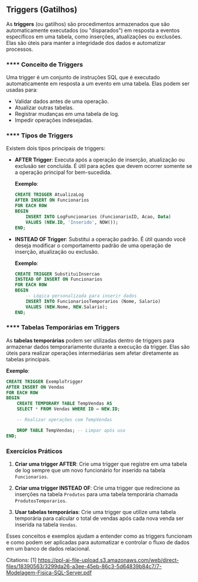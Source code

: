 ## Triggers (Gatilhos)

As **triggers** (ou gatilhos) são procedimentos armazenados que são automaticamente executados (ou "disparados") em resposta a eventos específicos em uma tabela, como inserções, atualizações ou exclusões. Elas são úteis para manter a integridade dos dados e automatizar processos.

### **** Conceito de Triggers

Uma trigger é um conjunto de instruções SQL que é executado automaticamente em resposta a um evento em uma tabela. Elas podem ser usadas para:

- Validar dados antes de uma operação.
- Atualizar outras tabelas.
- Registrar mudanças em uma tabela de log.
- Impedir operações indesejadas.

### **** Tipos de Triggers

Existem dois tipos principais de triggers:

- **AFTER Trigger**: Executa após a operação de inserção, atualização ou exclusão ser concluída. É útil para ações que devem ocorrer somente se a operação principal for bem-sucedida.

  **Exemplo**:
  ```sql
  CREATE TRIGGER AtualizaLog
  AFTER INSERT ON Funcionarios
  FOR EACH ROW
  BEGIN
      INSERT INTO LogFuncionarios (FuncionarioID, Acao, Data)
      VALUES (NEW.ID, 'Inserido', NOW());
  END;
  ```

- **INSTEAD OF Trigger**: Substitui a operação padrão. É útil quando você deseja modificar o comportamento padrão de uma operação de inserção, atualização ou exclusão.

  **Exemplo**:
  ```sql
  CREATE TRIGGER SubstituiInsercao
  INSTEAD OF INSERT ON Funcionarios
  FOR EACH ROW
  BEGIN
      -- Lógica personalizada para inserir dados
      INSERT INTO FuncionariosTemporarios (Nome, Salario)
      VALUES (NEW.Nome, NEW.Salario);
  END;
  ```

### **** Tabelas Temporárias em Triggers

As **tabelas temporárias** podem ser utilizadas dentro de triggers para armazenar dados temporariamente durante a execução da trigger. Elas são úteis para realizar operações intermediárias sem afetar diretamente as tabelas principais.

**Exemplo**:
```sql
CREATE TRIGGER ExemploTrigger
AFTER INSERT ON Vendas
FOR EACH ROW
BEGIN
    CREATE TEMPORARY TABLE TempVendas AS 
    SELECT * FROM Vendas WHERE ID = NEW.ID;

    -- Realizar operações com TempVendas

    DROP TABLE TempVendas; -- Limpar após uso
END;
```

### Exercícios Práticos

1. **Criar uma trigger AFTER**: Crie uma trigger que registre em uma tabela de log sempre que um novo funcionário for inserido na tabela `Funcionarios`.

2. **Criar uma trigger INSTEAD OF**: Crie uma trigger que redirecione as inserções na tabela `Produtos` para uma tabela temporária chamada `ProdutosTemporarios`.

3. **Usar tabelas temporárias**: Crie uma trigger que utilize uma tabela temporária para calcular o total de vendas após cada nova venda ser inserida na tabela `Vendas`.

Esses conceitos e exemplos ajudam a entender como as triggers funcionam e como podem ser aplicadas para automatizar e controlar o fluxo de dados em um banco de dados relacional.

Citations:
[1] https://ppl-ai-file-upload.s3.amazonaws.com/web/direct-files/18390563/3299da26-a3ee-45eb-86c3-5d64839b84c7/7-Modelagem-Fisica-SQL-Server.pdf